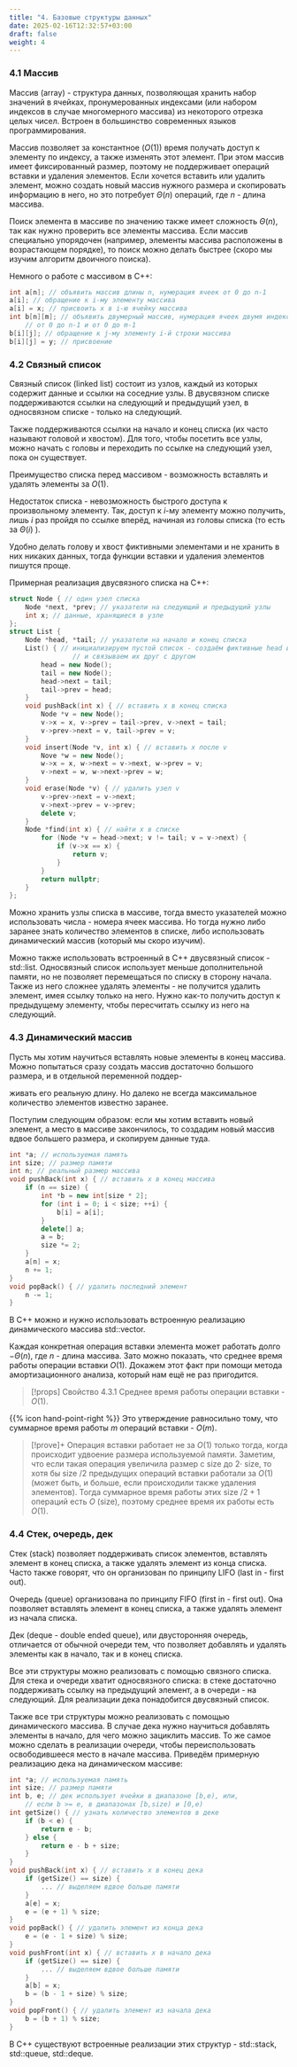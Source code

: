 ```yaml
---
title: "4. Базовые структуры данных"
date: 2025-02-16T12:32:57+03:00
draft: false
weight: 4
---
```


### 4.1 Массив

Массив (array) - структура данных, позволяющая хранить набор значений в ячейках, пронумерованных индексами (или набором индексов в случае многомерного массива) из некоторого отрезка целых чисел. Встроен в большинство современных языков программирования.

Массив позволяет за константное $(O(1))$ время получать доступ к элементу по индексу, а также изменять этот элемент. При этом массив имеет фиксированный размер, поэтому не поддерживает операций вставки и удаления элементов. Если хочется вставить или удалить элемент, можно создать новый массив нужного размера и скопировать информацию в него, но это потребует $\Theta(n)$ операций, где $n$ - длина массива.

Поиск элемента в массиве по значению также имеет сложность $\Theta(n)$, так как нужно проверить все элементы массива. Если массив специально упорядочен (например, элементы массива расположены в возрастающем порядке), то поиск можно делать быстрее (скоро мы изучим алгоритм двоичного поиска).

Немного о работе с массивом в C++:
```cpp
int a[n]; // объявить массив длины n, нумерация ячеек от 0 до n-1
a[i]; // обращение к i-му элементу массива
a[i] = x; // присвоить x в i-ю ячейку массива
int b[n][m]; // объявить двумерный массив, нумерация ячеек двумя индексами,
    // от 0 до n-1 и от 0 до m-1
b[i][j]; // обращение к j-му элементу i-й строки массива
b[i][j] = y; // присвоение
```

### 4.2 Связный список

Связный список (linked list) состоит из узлов, каждый из которых содержит данные и ссылки на соседние узлы. В двусвязном списке поддерживаются ссылки на следующий и предыдущий узел, в односвязном списке - только на следующий.

Также поддерживаются ссылки на начало и конец списка (их часто называют головой и хвостом). Для того, чтобы посетить все узлы, можно начать с головы и переходить по ссылке на следующий узел, пока он существует.

Преимущество списка перед массивом - возможность вставлять и удалять элементы за $O(1)$.

Недостаток списка - невозможность быстрого доступа к произвольному элементу. Так, доступ к $i$-му элементу можно получить, лишь $i$ раз пройдя по ссылке вперёд, начиная из головы списка (то есть за $\Theta(i)$ ).

Удобно делать голову и хвост фиктивными элементами и не хранить в них никаких данных, тогда функции вставки и удаления элементов пишутся проще.

Примерная реализация двусвязного списка на C++:
```cpp
struct Node { // один узел списка
    Node *next, *prev; // указатели на следующий и предыдущий узлы
    int x; // данные, хранящиеся в узле
};
struct List {
    Node *head, *tail; // указатели на начало и конец списка
    List() { // инициализируем пустой список - создаём фиктивные head и tail
                // и связываем их друг с другом
        head = new Node();
        tail = new Node();
        head->next = tail;
        tail->prev = head;
    }
    void pushBack(int x) { // вставить x в конец списка
        Node *v = new Node();
        v->x = x, v->prev = tail->prev, v->next = tail;
        v->prev->next = v, tail->prev = v;
    }
    void insert(Node *v, int x) { // вставить x после v
        Nove *w = new Node();
        w->x = x, w->next = v->next, w->prev = v;
        v->next = w, w->next->prev = w;
    }
    void erase(Node *v) { // удалить узел v
        v->prev->next = v->next;
        v->next->prev = v->prev;
        delete v;
    }
    Node *find(int x) { // найти x в списке
        for (Node *v = head->next; v != tail; v = v->next) {
            if (v->x == x) {
                return v;
            }
        }
        return nullptr;
    }
};
```

Можно хранить узлы списка в массиве, тогда вместо указателей можно использовать числа - номера ячеек массива. Но тогда нужно либо заранее знать количество элементов в списке, либо использовать динамический массив (который мы скоро изучим).

Можно также использовать встроенный в C++ двусвязный список - std::list.
Односвязный список использует меньше дополнительной памяти, но не позволяет перемещаться по списку в сторону начала. Также из него сложнее удалять элементы - не получится удалить элемент, имея ссылку только на него. Нужно как-то получить доступ к предыдущему элементу, чтобы пересчитать ссылку из него на следующий.

### 4.3 Динамический массив

Пусть мы хотим научиться вставлять новые элементы в конец массива. Можно попытаться сразу создать массив достаточно большого размера, и в отдельной переменной поддер-

живать его реальную длину. Но далеко не всегда максимальное количество элементов известно заранее.

Поступим следующим образом: если мы хотим вставить новый элемент, а место в массиве закончилось, то создадим новый массив вдвое большего размера, и скопируем данные туда.
```cpp
int *a; // используемая память
int size; // размер памяти
int n; // реальный размер массива
void pushBack(int x) { // вставить х в конец массива
    if (n == size) {
        int *b = new int[size * 2];
        for (int i = 0; i < size; ++i) {
            b[i] = a[i];
        }
        delete[] a;
        a = b;
        size *= 2;
    }
    a[n] = x;
    n += 1;
}
void popBack() { // удалить последний элемент
    n -= 1;
}
```

В C++ можно и нужно использовать встроенную реализацию динамического массива std::vector.

Каждая конкретная операция вставки элемента может работать долго $-\Theta(n)$, где $n$ - длина массива. Зато можно показать, что среднее время работы операции вставки $O(1)$. Докажем этот факт при помощи метода амортизационного анализа, который нам ещё не раз пригодится.

>[!props] Свойство 4.3.1
>Среднее время работы операции вставки - $O(1)$.

{{% icon hand-point-right %}} Это утверждение равносильно тому, что суммарное время работы $m$ операций вставки - $O(m)$.

>[!prove]+
>Операция вставки работает не за $O(1)$ только тогда, когда происходит удвоение размера используемой памяти. Заметим, что если такая операция увеличила размер с size до $2 \cdot$ size, то хотя бы size $/ 2$ предыдущих операций вставки работали за $O(1)$ (может быть, и больше, если происходили также удаления элементов). Тогда суммарное время работы этих size $/ 2+1$ операций есть $O$ (size), поэтому среднее время их работы есть $O(1)$.

### 4.4 Стек, очередь, дек

Стек (stack) позволяет поддерживать список элементов, вставлять элемент в конец списка, а также удалять элемент из конца списка. Часто также говорят, что он организован по принципу LIFO (last in - first out).

Очередь (queue) организована по принципу FIFO (first in - first out). Она позволяет вставлять элемент в конец списка, а также удалять элемент из начала списка.

Дек (deque - double ended queue), или двусторонняя очередь, отличается от обычной очереди тем, что позволяет добавлять и удалять элементы как в начало, так и в конец списка.

Все эти структуры можно реализовать с помощью связного списка. Для стека и очереди хватит односвязного списка: в стеке достаточно поддерживать ссылку на предыдущий элемент, а в очереди - на следующий. Для реализации дека понадобится двусвязный список.

Также все три структуры можно реализовать с помощью динамического массива. В случае дека нужно научиться добавлять элементы в начало, для чего можно зациклить массив. То же самое можно сделать в реализации очереди, чтобы переиспользовать освободившееся место в начале массива. Приведём примерную реализацию дека на динамическом массиве:
```cpp
int *a; // используемая память
int size; // размер памяти
int b, e; // дек использует ячейки в диапазоне [b,e), или,
    // если b >= e, в диапазонах [b,size) и [0,e)
int getSize() { // узнать количество элементов в деке
    if (b < e) {
        return e - b;
    } else {
        return e - b + size;
    }
}
void pushBack(int x) { // вставить x в конец дека
    if (getSize() == size) {
        ... // выделяем вдвое больше памяти
    }
    a[e] = x;
    e = (e + 1) % size;
}
void popBack() { // удалить элемент из конца дека
    e = (e - 1 + size) % size;
}
void pushFront(int x) { // вставить x в начало дека
    if (getSize() == size) {
        ... // выделяем вдвое больше памяти
    }
    a[b] = x;
    b = (b - 1 + size) % size;
}
void popFront() { // удалить элемент из начала дека
    b = (b + 1) % size;
}
```

В C++ существуют встроенные реализации этих структур - std::stack, std::queue, std::deque.